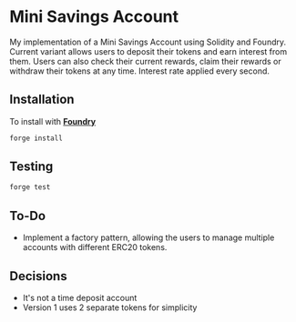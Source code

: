 # Mini Savings Account

My implementation of a Mini Savings Account using Solidity and Foundry.
Current variant allows users to deposit their tokens and earn interest from them.
Users can also check their current rewards, claim their rewards or withdraw their tokens at any time.
Interest rate applied every second.

## Installation

To install with [**Foundry**](https://github.com/foundry-rs/foundry)

```sh
forge install
```

## Testing

```sh
forge test
```

## To-Do

- Implement a factory pattern, allowing the users to manage multiple accounts with different ERC20 tokens.

## Decisions

- It's not a time deposit account
- Version 1 uses 2 separate tokens for simplicity
